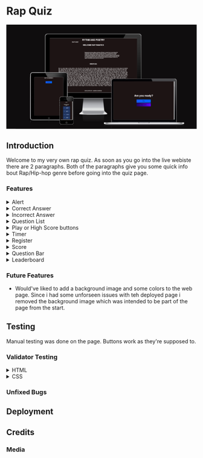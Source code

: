 # Rap Quiz
![Alt text](assets/images/am%20i%20responsive.png)


## Introduction

Welcome to my very own rap quiz. As soon as you go into the live webiste there are 2 paragraphs.
Both of the paragraphs give you some quick info bout Rap/Hip-hop genre before going into the quiz page.


### Features



<details>
<summary>Alert</summary>

Alert after the time has run out.


![Alt text](assets/images/alert.png)
</details>




<details>
<summary>Correct Answer</summary>
The correct answer turns green.


![Alt text](assets/images/green.png)
</details>






<details>
<summary>Incorrect Answer</summary>
The incorrect answer turns red.


![Alt text](assets/images/red.png)
</details>







<details>
<summary>Question List</summary>
The questions are randomized and have hover effect.


![Alt text](assets/images/quizlist.PNG)
</details>





<details>
<summary>Play or High Score buttons</summary>
The buttons take you to the quiz or to thte high score page.


![Alt text](assets/images/quiz%20page.PNG)
</details>





<details>
<summary>Timer</summary>



![Alt text](assets/images/timer.PNG)
</details>






<details>
<summary>Register</summary>
Register Your name/Try again or Go to the home page



![Alt text](assets/images/end.png)
</details>




<details>
<summary>Score</summary>


![Alt text](assets/images/score.PNG)


</details>






<details>
<summary>Question Bar</summary>


![Alt text](assets/images/qBar.PNG)


</details>





<details>
<summary>Leaderboard</summary>



![Alt text](assets/images/score-name-points.png)


</details>




### Future Features
- Would've liked to add a background image and some colors to the web page. Since i had some unforseen issues with teh deployed page i removed the background image which was intended to be part of the page from the start.


## Testing 
Manual testing was done on the page. Buttons work as they're supposed to.


### Validator Testing 

<details>
<summary>HTML</summary>
HTML validator for all files.



![Alt text](assets/images/end-html.PNG)



![Alt text](assets/images/game-html.PNG)




![Alt text](assets/images/html-V.PNG)




![Alt text](assets/images/leaderboard-html.PNG)




![Alt text](assets/images/quiz-html.PNG)

</details>




<details>
<summary>CSS</summary>
CSS validator for all files.


![Alt text](assets/images/game-css.PNG)



![Alt text](assets/images/highscore-css.PNG)




![Alt text](assets/images/style-css.PNG)



</details>




### Unfixed Bugs


## Deployment



## Credits 
 

### Media

